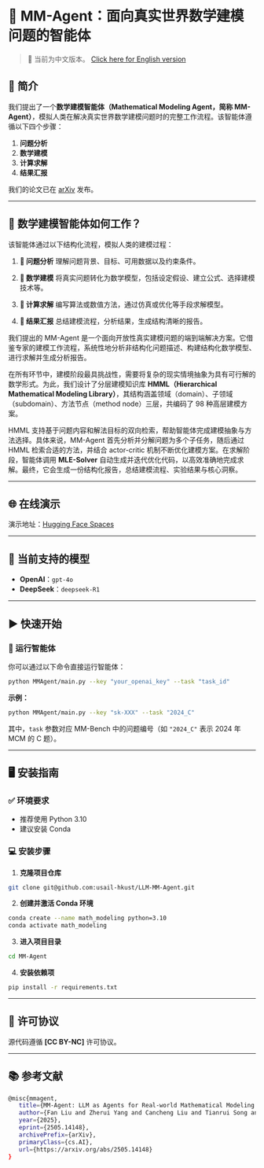 # 🤖 MM-Agent：面向真实世界数学建模问题的智能体

> 📖 当前为中文版本。 [Click here for English version](./README.md)

## 📖 简介

我们提出了一个**数学建模智能体（Mathematical Modeling Agent，简称 MM-Agent）**，模拟人类在解决真实世界数学建模问题时的完整工作流程。该智能体遵循以下四个步骤：

1. **问题分析**
2. **数学建模**
3. **计算求解**
4. **结果汇报**

我们的论文已在 [arXiv](https://arxiv.org/abs/2505.14148) 发布。

---

## 🔬 数学建模智能体如何工作？

该智能体通过以下结构化流程，模拟人类的建模过程：

1. **🧠 问题分析**
   理解问题背景、目标、可用数据以及约束条件。

2. **📐 数学建模**
   将真实问题转化为数学模型，包括设定假设、建立公式、选择建模技术等。

3. **🧮 计算求解**
   编写算法或数值方法，通过仿真或优化等手段求解模型。

4. **📝 结果汇报**
   总结建模流程，分析结果，生成结构清晰的报告。

我们提出的 MM-Agent 是一个面向开放性真实建模问题的端到端解决方案。它借鉴专家的建模工作流程，系统性地分析非结构化问题描述、构建结构化数学模型、进行求解并生成分析报告。

在所有环节中，建模阶段最具挑战性，需要将复杂的现实情境抽象为具有可行解的数学形式。为此，我们设计了分层建模知识库 **HMML（Hierarchical Mathematical Modeling Library）**，其结构涵盖领域（domain）、子领域（subdomain）、方法节点（method node）三层，共编码了 98 种高层建模方案。

HMML 支持基于问题内容和解法目标的双向检索，帮助智能体完成建模抽象与方法选择。具体来说，MM-Agent 首先分析并分解问题为多个子任务，随后通过 HMML 检索合适的方法，并结合 actor-critic 机制不断优化建模方案。在求解阶段，智能体调用 **MLE-Solver** 自动生成并迭代优化代码，以高效准确地完成求解。最终，它会生成一份结构化报告，总结建模流程、实验结果与核心洞察。

---

## 🌐 在线演示

演示地址：[Hugging Face Spaces](https://huggingface.co/spaces/MathematicalModelingAgent/MathematicalModelingAgent)

---

## 👾 当前支持的模型

* **OpenAI**：`gpt-4o`
* **DeepSeek**：`deepseek-R1`

---

## ▶️ 快速开始

### 🔧 运行智能体

你可以通过以下命令直接运行智能体：

```bash
python MMAgent/main.py --key "your_openai_key" --task "task_id"
```

**示例：**

```bash
python MMAgent/main.py --key "sk-XXX" --task "2024_C"
```

其中，`task` 参数对应 MM-Bench 中的问题编号（如 `"2024_C"` 表示 2024 年 MCM 的 C 题）。

---

## 🖥️ 安装指南

### ✅ 环境要求

* 推荐使用 Python 3.10
* 建议安装 Conda

### 💻 安装步骤

1. **克隆项目仓库**

```bash
git clone git@github.com:usail-hkust/LLM-MM-Agent.git
```

2. **创建并激活 Conda 环境**

```bash
conda create --name math_modeling python=3.10
conda activate math_modeling
```

3. **进入项目目录**

```bash
cd MM-Agent
```

4. **安装依赖项**

```bash
pip install -r requirements.txt
```

---

## 📜 许可协议

源代码遵循 **\[CC BY-NC]** 许可协议。

---

## 📚 参考文献

```bash
@misc{mmagent,  
   title={MM-Agent: LLM as Agents for Real-world Mathematical Modeling Problem},  
   author={Fan Liu and Zherui Yang and Cancheng Liu and Tianrui Song and Xiaofeng Gao and Hao Liu},  
   year={2025},  
   eprint={2505.14148},  
   archivePrefix={arXiv},  
   primaryClass={cs.AI},  
   url={https://arxiv.org/abs/2505.14148}  
}
```